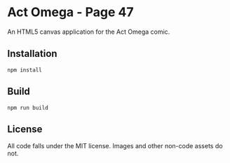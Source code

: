 # Act Omega - Page 47

An HTML5 canvas application for the Act Omega comic.

## Installation

```
npm install
```

## Build

```
npm run build
```

## License

All code falls under the MIT license. Images and other non-code assets do not.
